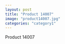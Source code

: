 ```yaml
---
layout: post
title: "Product 14007"
image: "product14007.jpg"
categories: "category1"
---
```

Product 14007
